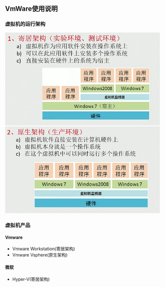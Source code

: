 ## VmWare使用说明

### 虚拟机的运行架构
![寄居架构](../resource/vmware/vmware-寄居架构.png)
![原生架构](../resource/vmware/vmware-原生架构.png)

### 虚拟机产品
#### Vmware 
* Vmware Workstation(寄居架构)
* Vmware Vsphere(原生架构)

#### 微软
* Hyper-V(寄居架构)